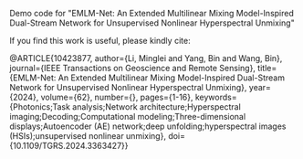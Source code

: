 Demo code for "EMLM-Net: An Extended Multilinear Mixing Model-Inspired Dual-Stream Network for Unsupervised Nonlinear Hyperspectral Unmixing"

If you find this work is useful, please kindly cite:

@ARTICLE{10423877,
  author={Li, Minglei and Yang, Bin and Wang, Bin},
  journal={IEEE Transactions on Geoscience and Remote Sensing}, 
  title={EMLM-Net: An Extended Multilinear Mixing Model-Inspired Dual-Stream Network for Unsupervised Nonlinear Hyperspectral Unmixing}, 
  year={2024},
  volume={62},
  number={},
  pages={1-16},
  keywords={Photonics;Task analysis;Network architecture;Hyperspectral imaging;Decoding;Computational modeling;Three-dimensional displays;Autoencoder (AE) network;deep unfolding;hyperspectral images (HSIs);unsupervised nonlinear unmixing},
  doi={10.1109/TGRS.2024.3363427}}






